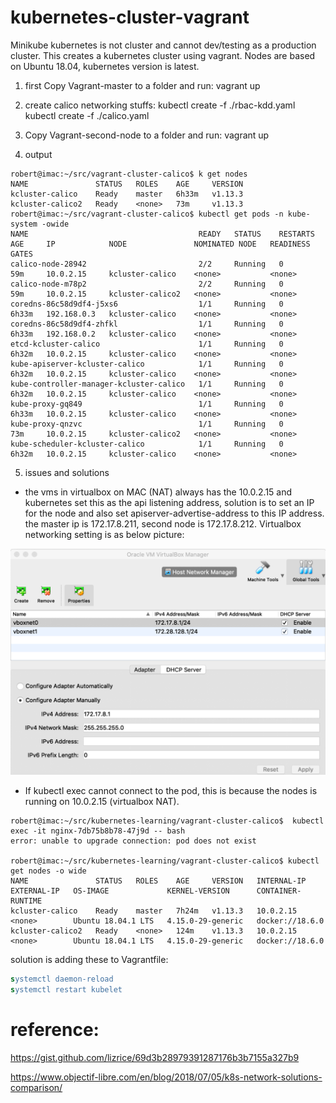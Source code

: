 # kubernetes-cluster-vagrant

Minikube kubernetes is not cluster and cannot dev/testing as a production cluster. This creates a kubernetes cluster using vagrant. Nodes are based on Ubuntu 18.04, kubernetes version is latest.
1. first Copy Vagrant-master to a folder and run:
vagrant up
2. create calico networking stuffs:
kubectl create -f ./rbac-kdd.yaml
kubectl create -f ./calico.yaml

3. Copy Vagrant-second-node to a folder and run:
vagrant up

4. output
```
robert@imac:~/src/vagrant-cluster-calico$ k get nodes
NAME               STATUS   ROLES    AGE     VERSION
kcluster-calico    Ready    master   6h33m   v1.13.3
kcluster-calico2   Ready    <none>   73m     v1.13.3
robert@imac:~/src/vagrant-cluster-calico$ kubectl get pods -n kube-system -owide
NAME                                      READY   STATUS    RESTARTS   AGE     IP            NODE               NOMINATED NODE   READINESS GATES
calico-node-28942                         2/2     Running   0          59m     10.0.2.15     kcluster-calico    <none>           <none>
calico-node-m78p2                         2/2     Running   0          59m     10.0.2.15     kcluster-calico2   <none>           <none>
coredns-86c58d9df4-j5xs6                  1/1     Running   0          6h33m   192.168.0.3   kcluster-calico    <none>           <none>
coredns-86c58d9df4-zhfkl                  1/1     Running   0          6h33m   192.168.0.2   kcluster-calico    <none>           <none>
etcd-kcluster-calico                      1/1     Running   0          6h32m   10.0.2.15     kcluster-calico    <none>           <none>
kube-apiserver-kcluster-calico            1/1     Running   0          6h32m   10.0.2.15     kcluster-calico    <none>           <none>
kube-controller-manager-kcluster-calico   1/1     Running   0          6h32m   10.0.2.15     kcluster-calico    <none>           <none>
kube-proxy-gq849                          1/1     Running   0          6h33m   10.0.2.15     kcluster-calico    <none>           <none>
kube-proxy-qnzvc                          1/1     Running   0          73m     10.0.2.15     kcluster-calico2   <none>           <none>
kube-scheduler-kcluster-calico            1/1     Running   0          6h32m   10.0.2.15     kcluster-calico    <none>           <none>
```

5. issues and solutions
* the vms in virtualbox on MAC (NAT) always has the 10.0.2.15 and kubernetes set this as the api listening address, solution is to set an IP for the node and also set apiserver-advertise-address to this IP address.
the master ip is 172.17.8.211, second node is 172.17.8.212. Virtualbox networking setting is as below picture:

![Alt text](images/virtualbox-networking.png "Virtualbox networking settings")
      
* If kubectl exec cannot connect to the pod, this is because the nodes is running on 10.0.2.15 (virtualbox NAT). 
```
robert@imac:~/src/kubernetes-learning/vagrant-cluster-calico$  kubectl exec -it nginx-7db75b8b78-47j9d -- bash 
error: unable to upgrade connection: pod does not exist

robert@imac:~/src/kubernetes-learning/vagrant-cluster-calico$ kubectl get nodes -o wide
NAME               STATUS   ROLES    AGE     VERSION   INTERNAL-IP   EXTERNAL-IP   OS-IMAGE             KERNEL-VERSION      CONTAINER-RUNTIME
kcluster-calico    Ready    master   7h24m   v1.13.3   10.0.2.15     <none>        Ubuntu 18.04.1 LTS   4.15.0-29-generic   docker://18.6.0
kcluster-calico2   Ready    <none>   124m    v1.13.3   10.0.2.15     <none>        Ubuntu 18.04.1 LTS   4.15.0-29-generic   docker://18.6.0
```
solution is adding these to Vagrantfile:
```sed -i "/KUBELET_EXTRA_ARGS=/c\KUBELET_EXTRA_ARGS=--node-ip=$IPADDR" /etc/default/kubelet
systemctl daemon-reload
systemctl restart kubelet
```

# reference:
https://gist.github.com/lizrice/69d3b28979391287176b3b7155a327b9

https://www.objectif-libre.com/en/blog/2018/07/05/k8s-network-solutions-comparison/

